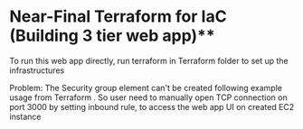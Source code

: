 # Near-Final Terraform for IaC (Building 3 tier web app)**

To run this web app directly, run terraform in Terraform folder to set up the infrastructures

Problem: The Security group element can't be created following example usage from Terraform . So user need to manually open TCP connection on port 3000 by setting inbound rule, to access the web app UI on created EC2 instance